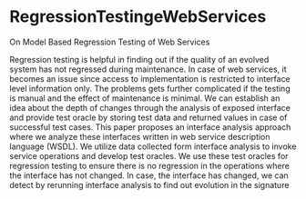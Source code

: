 # RegressionTestingeWebServices
On Model Based Regression Testing of Web Services

Regression testing is helpful in finding out if the quality of an evolved system has not regressed during
maintenance. In case of web services, it becomes an issue since access to implementation is restricted to
interface level information only. The problems gets further complicated if the testing is manual and the
effect of maintenance is minimal. We can establish an idea about the depth of changes through the analysis
of exposed interface and provide test oracle by storing test data and returned values in case of successful
test cases. This paper proposes an interface analysis approach where we analyze these interfaces written in
web service description language (WSDL). We utilize data collected form interface analysis to invoke
service operations and develop test oracles. We use these test oracles for regression testing to ensure there
is no regression in the operations where the interface has not changed. In case, the interface has changed,
we can detect by rerunning interface analysis to find out evolution in the signature
